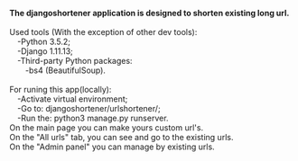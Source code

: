 <strong>The djangoshortener application is designed to shorten existing long url.</strong></br></br>
Used tools (With the exception of other dev tools):</br>
  &emsp;-Python 3.5.2;</br>
  &emsp;-Django 1.11.13;</br>
  &emsp;-Third-party Python packages:</br>
    &emsp;&emsp;-bs4 (BeautifulSoup).</br></br>
For runing this app(locally):</br>
  &emsp;-Activate virtual environment;</br>
  &emsp;-Go to: djangoshortener/urlshortener/;</br>
  &emsp;-Run the: python3 manage.py runserver.</br>
On the main page you can make yours custom url's.</br>
On the "All urls" tab, you can see and go to the existing urls.</br>
On the "Admin panel" you can manage by existing urls.</br>
